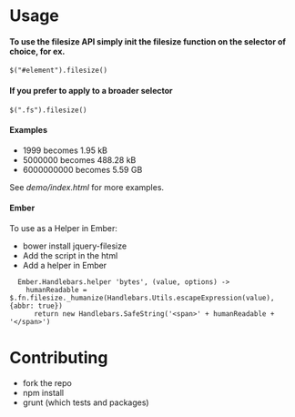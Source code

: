# Usage

#### To use the filesize API simply init the filesize function on the selector of choice, for ex.

~~~
$("#element").filesize()
~~~

#### If you prefer to apply to a broader selector

~~~
$(".fs").filesize()
~~~

#### Examples

* 1999 becomes 1.95 kB
* 5000000 becomes 488.28 kB
* 6000000000 becomes 5.59 GB

See *demo/index.html* for more examples.

#### Ember

To use as a Helper in Ember:

* bower install jquery-filesize
* Add the script in the html
* Add a helper in Ember

~~~
  Ember.Handlebars.helper 'bytes', (value, options) ->
    humanReadable = $.fn.filesize._humanize(Handlebars.Utils.escapeExpression(value), {abbr: true})
      return new Handlebars.SafeString('<span>' + humanReadable + '</span>')
~~~

# Contributing
* fork the repo
* npm install
* grunt (which tests and packages)
